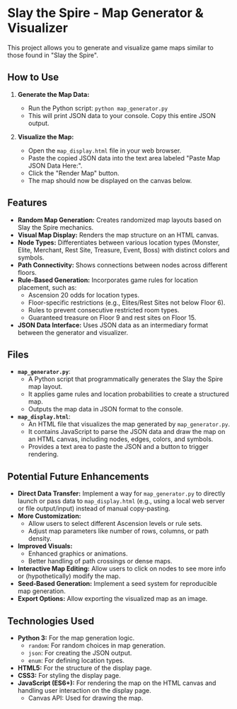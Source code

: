 # Slay the Spire - Map Generator & Visualizer

This project allows you to generate and visualize game maps similar to those found in "Slay the Spire".

## How to Use

1.  **Generate the Map Data:**
    *   Run the Python script: `python map_generator.py`
    *   This will print JSON data to your console. Copy this entire JSON output.

2.  **Visualize the Map:**
    *   Open the `map_display.html` file in your web browser.
    *   Paste the copied JSON data into the text area labeled "Paste Map JSON Data Here:".
    *   Click the "Render Map" button.
    *   The map should now be displayed on the canvas below.

## Features

*   **Random Map Generation:** Creates randomized map layouts based on Slay the Spire mechanics.
*   **Visual Map Display:** Renders the map structure on an HTML canvas.
*   **Node Types:** Differentiates between various location types (Monster, Elite, Merchant, Rest Site, Treasure, Event, Boss) with distinct colors and symbols.
*   **Path Connectivity:** Shows connections between nodes across different floors.
*   **Rule-Based Generation:** Incorporates game rules for location placement, such as:
    *   Ascension 20 odds for location types.
    *   Floor-specific restrictions (e.g., Elites/Rest Sites not below Floor 6).
    *   Rules to prevent consecutive restricted room types.
    *   Guaranteed treasure on Floor 9 and rest sites on Floor 15.
*   **JSON Data Interface:** Uses JSON data as an intermediary format between the generator and visualizer.

## Files

*   **`map_generator.py`**:
    *   A Python script that programmatically generates the Slay the Spire map layout.
    *   It applies game rules and location probabilities to create a structured map.
    *   Outputs the map data in JSON format to the console.
*   **`map_display.html`**:
    *   An HTML file that visualizes the map generated by `map_generator.py`.
    *   It contains JavaScript to parse the JSON data and draw the map on an HTML canvas, including nodes, edges, colors, and symbols.
    *   Provides a text area to paste the JSON and a button to trigger rendering.

## Potential Future Enhancements

*   **Direct Data Transfer:** Implement a way for `map_generator.py` to directly launch or pass data to `map_display.html` (e.g., using a local web server or file output/input) instead of manual copy-pasting.
*   **More Customization:**
    *   Allow users to select different Ascension levels or rule sets.
    *   Adjust map parameters like number of rows, columns, or path density.
*   **Improved Visuals:**
    *   Enhanced graphics or animations.
    *   Better handling of path crossings or dense maps.
*   **Interactive Map Editing:** Allow users to click on nodes to see more info or (hypothetically) modify the map.
*   **Seed-Based Generation:** Implement a seed system for reproducible map generation.
*   **Export Options:** Allow exporting the visualized map as an image.

## Technologies Used

*   **Python 3:** For the map generation logic.
    *   `random`: For random choices in map generation.
    *   `json`: For creating the JSON output.
    *   `enum`: For defining location types.
*   **HTML5:** For the structure of the display page.
*   **CSS3:** For styling the display page.
*   **JavaScript (ES6+):** For rendering the map on the HTML canvas and handling user interaction on the display page.
    *   Canvas API: Used for drawing the map.
